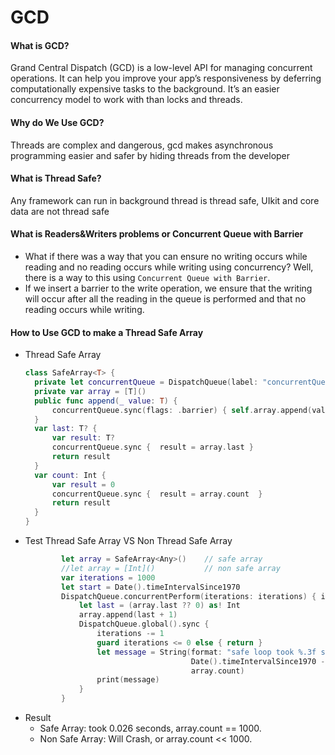 # GCD
#### What is GCD?
Grand Central Dispatch (GCD) is a low-level API for managing concurrent operations. It can help you improve your app’s responsiveness by deferring computationally expensive tasks to the background. It’s an easier concurrency model to work with than locks and threads.

#### Why do We Use GCD?
Threads are complex and dangerous, gcd makes asynchronous programming easier and safer by hiding threads from the developer

#### What is Thread Safe?
Any framework can run in background thread is thread safe, UIkit and core data are not thread safe

#### What is Readers&Writers problems or Concurrent Queue with Barrier
* What if there was a way that you can ensure no writing occurs while reading and no reading occurs while writing using concurrency? Well, there is a way to this using `Concurrent Queue with Barrier`. 
* If we insert a barrier to the write operation, we ensure that the writing will occur after all the reading in the queue is performed and that no reading occurs while writing.

#### How to Use GCD to make a Thread Safe Array
* Thread Safe Array
    ```swift
    class SafeArray<T> {
      private let concurrentQueue = DispatchQueue(label: "concurrentQueue", attributes: .concurrent)
      private var array = [T]()
      public func append(_ value: T) {
          concurrentQueue.sync(flags: .barrier) { self.array.append(value)  }
      }
      var last: T? {
          var result: T?
          concurrentQueue.sync {  result = array.last }
          return result
      }
      var count: Int {
          var result = 0
          concurrentQueue.sync {  result = array.count  }
          return result
      }
    }
    ```
* Test Thread Safe Array VS Non Thread Safe Array
    ```swift
            let array = SafeArray<Any>()    // safe array
            //let array = [Int]()           // non safe array
            var iterations = 1000
            let start = Date().timeIntervalSince1970
            DispatchQueue.concurrentPerform(iterations: iterations) { index in
                let last = (array.last ?? 0) as! Int
                array.append(last + 1)
                DispatchQueue.global().sync {
                    iterations -= 1
                    guard iterations <= 0 else { return }
                    let message = String(format: "safe loop took %.3f seconds, count: %d.",
                                         Date().timeIntervalSince1970 - start,
                                         array.count)
                    print(message)
                }
            }
    ```
* Result
    - Safe Array: took 0.026 seconds, array.count == 1000.
    - Non Safe Array: Will Crash, or array.count << 1000.
